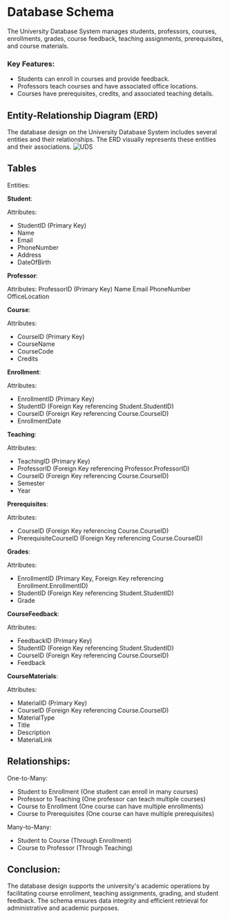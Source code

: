 # Database Schema

  The University Database System manages students, professors, courses, enrollments, grades, course feedback, teaching assignments, prerequisites, and course materials.

### Key Features:

- Students can enroll in courses and provide feedback.
- Professors teach courses and have associated office locations.
- Courses have prerequisites, credits, and associated teaching details.

## Entity-Relationship Diagram (ERD)
The database design on the University Database System includes several entities and their relationships. The ERD visually represents these entities and their associations.
![UDS](https://github.com/1Elaigwu/University-Database-System/assets/85877218/f2296aad-28c9-41fc-afaa-1a9bdddd81fc)

## Tables

Entities:

**Student**:

Attributes:
- StudentID (Primary Key)
- Name
- Email
- PhoneNumber
- Address
- DateOfBirth

**Professor**:

Attributes:
ProfessorID (Primary Key)
Name
Email
PhoneNumber
OfficeLocation

**Course**:

Attributes:
- CourseID (Primary Key)
- CourseName
- CourseCode
- Credits

**Enrollment**:

Attributes:
- EnrollmentID (Primary Key)
- StudentID (Foreign Key referencing Student.StudentID)
- CourseID (Foreign Key referencing Course.CourseID)
- EnrollmentDate

**Teaching**:

Attributes:
- TeachingID (Primary Key)
- ProfessorID (Foreign Key referencing Professor.ProfessorID)
- CourseID (Foreign Key referencing Course.CourseID)
- Semester
- Year

**Prerequisites**:

Attributes:
- CourseID (Foreign Key referencing Course.CourseID)
- PrerequisiteCourseID (Foreign Key referencing Course.CourseID)

**Grades**:

Attributes:
- EnrollmentID (Primary Key, Foreign Key referencing Enrollment.EnrollmentID)
- StudentID (Foreign Key referencing Student.StudentID)
- Grade

**CourseFeedback**:

Attributes:
- FeedbackID (Primary Key)
- StudentID (Foreign Key referencing Student.StudentID)
- CourseID (Foreign Key referencing Course.CourseID)
- Feedback

**CourseMaterials**:

Attributes:
- MaterialID (Primary Key)
- CourseID (Foreign Key referencing Course.CourseID)
- MaterialType
- Title
- Description
- MaterialLink

## Relationships:

One-to-Many:

- Student to Enrollment (One student can enroll in many courses)
- Professor to Teaching (One professor can teach multiple courses)
- Course to Enrollment (One course can have multiple enrollments)
- Course to Prerequisites (One course can have multiple prerequisites)

Many-to-Many:
- Student to Course (Through Enrollment)
- Course to Professor (Through Teaching)

## Conclusion:
The database design supports the university's academic operations by facilitating course enrollment, teaching assignments, grading, and student feedback. The schema ensures data 
integrity and efficient retrieval for administrative and academic purposes.
